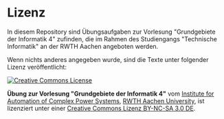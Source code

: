 # Lizenz

In diesem Repository sind Übungsaufgaben zur Vorlesung "Grundgebiete der Informatik 4" zufinden,
die im Rahmen des Studiengangs "Technische Informatik" an der RWTH Aachen angeboten werden.

Wenn nichts anderes angegeben wurde, sind die Texte unter folgender Lizenz veröffentlicht:

[![Creative Commons License](http://i.creativecommons.org/l/by-nc-sa/3.0/88x31.png)](http://creativecommons.org/licenses/by-nc-sa/3.0/de/)

**Übung zur Vorlesung "Grundgebiete der Informatik 4"** vom [Institute for Automation of Complex Power Systems](http://www.acs.eonerc.rwth-aachen.de), [RWTH Aachen University](http://www.rwth-aachen.de), ist lizenziert unter einer [Creative Commons Lizenz BY-NC-SA 3.0 DE](http://creativecommons.org/licenses/by-nc-sa/3.0/de/).
